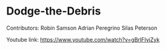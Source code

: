 # Dodge-the-Debris
Contributors:
Robin Samson
Adrian Peregrino
Silas Peterson

Youtube link: https://www.youtube.com/watch?v=gBrIFIyiZyk
